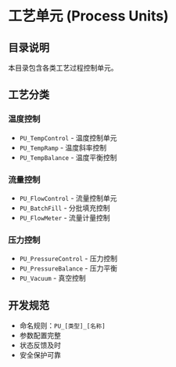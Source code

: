 # 工艺单元 (Process Units)

<div align="center">
<!-- ...language switcher... -->
</div>

## 目录说明
本目录包含各类工艺过程控制单元。

## 工艺分类
### 温度控制
- `PU_TempControl` - 温度控制单元
- `PU_TempRamp` - 温度斜率控制
- `PU_TempBalance` - 温度平衡控制

### 流量控制
- `PU_FlowControl` - 流量控制单元
- `PU_BatchFill` - 分批填充控制
- `PU_FlowMeter` - 流量计量控制

### 压力控制
- `PU_PressureControl` - 压力控制
- `PU_PressureBalance` - 压力平衡
- `PU_Vacuum` - 真空控制

## 开发规范
- 命名规则：`PU_[类型]_[名称]`
- 参数配置完整
- 状态反馈及时
- 安全保护可靠